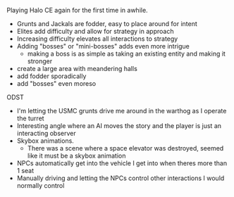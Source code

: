 Playing Halo CE again for the first time in awhile.

- Grunts and Jackals are fodder, easy to place around for intent
- Elites add difficulty and allow for strategy in approach
- Increasing difficulty elevates all interactions to strategy
- Adding "bosses" or "mini-bosses" adds even more intrigue
  - making a boss is as simple as taking an existing entity and making it stronger
- create a large area with meandering halls
 - add fodder sporadically
 - add "bosses" even moreso
 
 ODST
  - I'm letting the USMC grunts drive me around in the warthog as I operate the turret
  - Interesting angle where an AI moves the story and the player is just an interacting observer
  - Skybox animations. 
    - There was a scene where a space elevator was destroyed, seemed like it must be a skybox animation
  - NPCs automatically get into the vehicle I get into when theres more than 1 seat
  - Manually driving and letting the NPCs control other interactions I would normally control
